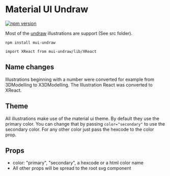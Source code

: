 # Material UI Undraw

[![npm version](https://badge.fury.io/js/mui-undraw.svg)](https://badge.fury.io/js/mui-undraw)

Most of the [undraw](https://undraw.co) illustrations are support (See src folder).

`npm install mui-undraw`

`import XReact from mui-undraw/lib/XReact`

## Name changes

Illustrations beginning with a number were converted for example from
3DModelling to X3DModelling. The Illustration React was converted to XReact.

## Theme

All illustrations make use of the material ui theme. By default they use the
primary color. You can change that by passing `color="secondary"` to use the
secondary color. For any other color just pass the hexcode to the color prop.

## Props

* color: "primary", "secondary", a hexcode or a html color name
* All other props will be spread to the root svg component

